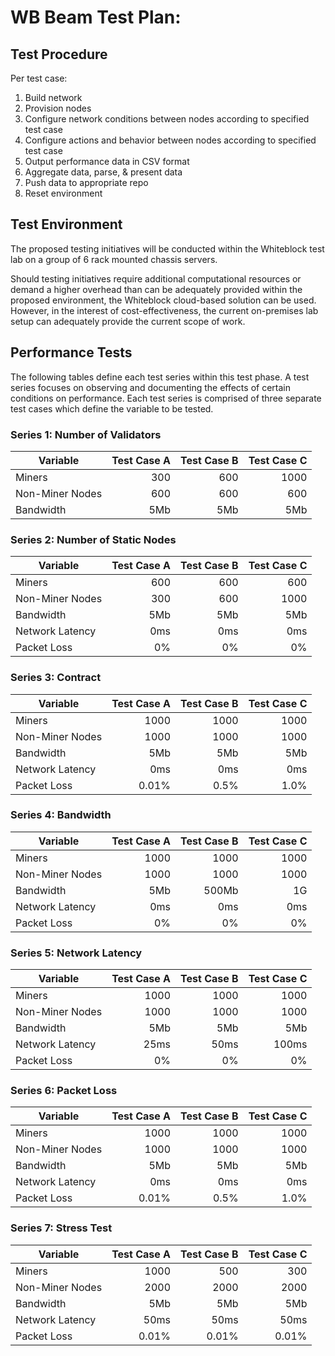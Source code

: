 # WB Beam Test Plan: 

## Test Procedure

Per test case:
1. Build network
2. Provision nodes
3. Configure network conditions between nodes according to specified test case
4. Configure actions and behavior between nodes according to specified test case
5. Output performance data in CSV format
6. Aggregate data, parse, & present data
8. Push data to appropriate repo
9. Reset environment


## Test Environment

The proposed testing initiatives will be conducted within the Whiteblock test
lab on a group of 6 rack mounted chassis servers.

Should testing initiatives require additional computational resources or
demand a higher overhead than can be adequately provided within the proposed
environment, the Whiteblock cloud-based solution can be used. However, in the
interest of cost-effectiveness, the current on-premises lab setup can
adequately provide the current scope of work. 


## Performance Tests

The following tables define each test series within this test phase. A test
series focuses on observing and documenting the effects of certain conditions
on performance. Each test series is comprised of three separate test cases
which define the variable to be tested. 

### Series 1: Number of Validators

| Variable         | Test Case A | Test Case B | Test Case C |
|------------------|------------:|------------:|------------:|
| Miners       | 300         | 600         | 1000        |
| Non-Miner Nodes     | 600         | 600         | 600         |
| Bandwidth        | 5Mb         | 5Mb         | 5Mb         |


### Series 2: Number of Static Nodes

| Variable        | Test Case A | Test Case B | Test Case C |
|-----------------|------------:|------------:|------------:|
| Miners      | 600         | 600         | 600         |
| Non-Miner Nodes    | 300         | 600         | 1000        |
| Bandwidth       | 5Mb         | 5Mb         | 5Mb         |
| Network Latency | 0ms         | 0ms         | 0ms         |
| Packet Loss     | 0%          | 0%          | 0%          |


### Series 3: Contract

| Variable        | Test Case A | Test Case B   | Test Case C   |
|-----------------|------------:|--------------:|--------------:|
| Miners      | 1000        | 1000          | 1000          |
| Non-Miner Nodes    | 1000        | 1000          | 1000          |
| Bandwidth       | 5Mb         | 5Mb           | 5Mb           |
| Network Latency | 0ms         | 0ms           | 0ms           |
| Packet Loss     | 0.01%       | 0.5%          | 1.0%          |


### Series 4: Bandwidth

| Variable        | Test Case A | Test Case B | Test Case C |
|-----------------|------------:|------------:|------------:|
| Miners      | 1000        | 1000        | 1000        |
| Non-Miner Nodes    | 1000        | 1000        | 1000        |
| Bandwidth       | 5Mb         | 500Mb       | 1G          |
| Network Latency | 0ms         | 0ms         | 0ms         |
| Packet Loss     | 0%          | 0%          | 0%          |


### Series 5: Network Latency

| Variable        | Test Case A | Test Case B | Test Case C |
|-----------------|------------:|------------:|------------:|
| Miners      | 1000        | 1000        | 1000        |
| Non-Miner Nodes    | 1000        | 1000        | 1000        |
| Bandwidth       | 5Mb         | 5Mb         | 5Mb         |
| Network Latency | 25ms        | 50ms        | 100ms       |
| Packet Loss     | 0%          | 0%          | 0%          |


### Series 6: Packet Loss

| Variable        | Test Case A | Test Case B | Test Case C |
|-----------------|------------:|------------:|------------:|
| Miners      | 1000        | 1000        | 1000        |
| Non-Miner Nodes    | 1000        | 1000        | 1000        |
| Bandwidth       | 5Mb         | 5Mb         | 5Mb         |
| Network Latency | 0ms         | 0ms         | 0ms         |
| Packet Loss     | 0.01%       | 0.5%        | 1.0%        |


### Series 7: Stress Test

| Variable        | Test Case A | Test Case B | Test Case C |
|-----------------|------------:|------------:|------------:|
| Miners      | 1000        | 500         | 300         |
| Non-Miner Nodes    | 2000        | 2000        | 2000        |
| Bandwidth       | 5Mb         | 5Mb         | 5Mb         |
| Network Latency | 50ms        | 50ms        | 50ms        |
| Packet Loss     | 0.01%       | 0.01%       | 0.01%       |


